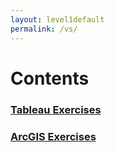 ```yaml
---
layout: level1default 
permalink: /vs/
---
```


# Contents


<h3><a href="{{ base_url }}/visual/">Tableau Exercises</a></h3>
<h3><a href="{{ base_url }}/geomap/">ArcGIS Exercises</a></h3>
